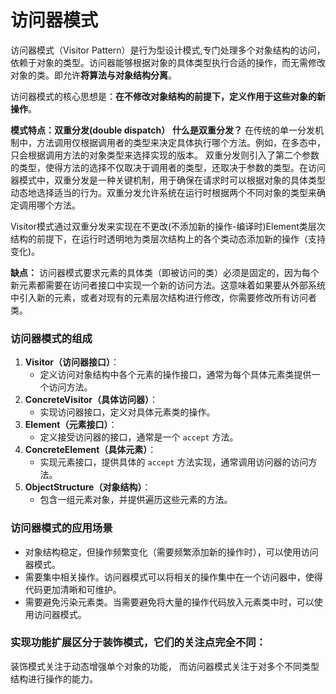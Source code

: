 # 访问器模式
访问器模式（Visitor Pattern）是行为型设计模式,专门处理多个对象结构的访问，依赖于对象的类型。访问器能够根据对象的具体类型执行合适的操作，而无需修改对象的类。即允许**将算法与对象结构分离**。

访问器模式的核心思想是：**在不修改对象结构的前提下，定义作用于这些对象的新操作**。

**模式特点：双重分发(double dispatch）**
**什么是双重分发？**
	在传统的单一分发机制中，方法调用仅根据调用者的类型来决定具体执行哪个方法。例如，在多态中，只会根据调用方法的对象类型来选择实现的版本。
	双重分发则引入了第二个参数的类型，使得方法的选择不仅取决于调用者的类型，还取决于参数的类型。在访问器模式中，双重分发是一种关键机制，用于确保在请求时可以根据对象的具体类型动态地选择适当的行为。双重分发允许系统在运行时根据两个不同对象的类型来确定调用哪个方法。
	
Visitor模式通过双重分发来实现在不更改(不添加新的操作-编译时)Element类层次结构的前提下，在运行时透明地为类层次结构上的各个类动态添加新的操作（支持变化)。

**缺点：** 访问器模式要求元素的具体类（即被访问的类）必须是固定的，因为每个新元素都需要在访问者接口中实现一个新的访问方法。这意味着如果要从外部系统中引入新的元素，或者对现有的元素层次结构进行修改，你需要修改所有访问者类。

### 访问器模式的组成

1. **Visitor（访问器接口）**：    
    - 定义访问对象结构中各个元素的操作接口，通常为每个具体元素类提供一个访问方法。        
2. **ConcreteVisitor（具体访问器）**：    
    - 实现访问器接口，定义对具体元素类的操作。        
3. **Element（元素接口）**：    
    - 定义接受访问器的接口，通常是一个 `accept` 方法。        
4. **ConcreteElement（具体元素）**：    
    - 实现元素接口，提供具体的 `accept` 方法实现，通常调用访问器的访问方法。        
5. **ObjectStructure（对象结构）**：   
    - 包含一组元素对象，并提供遍历这些元素的方法。

### 访问器模式的应用场景
- 对象结构稳定，但操作频繁变化（需要频繁添加新的操作时），可以使用访问器模式。
- 需要集中相关操作。访问器模式可以将相关的操作集中在一个访问器中，使得代码更加清晰和可维护。
- 需要避免污染元素类。当需要避免将大量的操作代码放入元素类中时，可以使用访问器模式。


### 实现功能扩展区分于装饰模式，它们的关注点完全不同：
  装饰模式关注于动态增强单个对象的功能，
  而访问器模式关注于对多个不同类型结构进行操作的能力。
  
